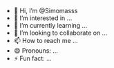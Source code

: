 - 👋 Hi, I’m @Simomasss
- 👀 I’m interested in ...
- 🌱 I’m currently learning ...
- 💞️ I’m looking to collaborate on ...
- 📫 How to reach me ...
- 😄 Pronouns: ...
- ⚡ Fun fact: ...

<!---
Simomasss/Simomasss is a ✨ special ✨ repository because its `README.md` (this file) appears on your GitHub profile.
You can click the Preview link to take a look at your changes.
--->
